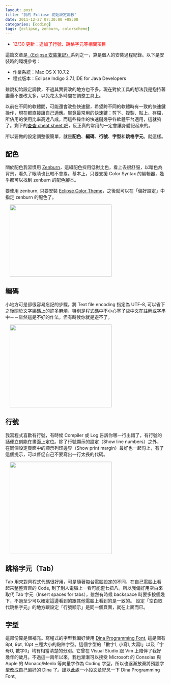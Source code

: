 ```yaml
--- 
layout: post
title: "我的 Eclipse 初始設定調教"
date: 2011-12-27 07:30:00 +08:00
categories: [coding]
tags: [eclipse, zenburn, colorscheme]
---
```


- <span style="color:red;">12/30 更新：追加了行號、跳格字元等相關項目</span>

這篇文章是[〈Eclipse 安裝筆記〉](/blog/2011/12/26/eclipse-setup-note/)系列之一，算是個人的安裝過程紀錄。以下是安裝時的環境參考：

- 作業系統：Mac OS X 10.7.2
- 程式版本：Eclipse Indigo 3.7.1,IDE for Java Developers

<!-- more -->

雖說初始設定調教，不過其實要改的地方也不多。現在對於工具的想法我是抱持著盡量不要改太多，以免花太多時間在調整工具上。

以前在不同的軟體間，可能還會改些快速鍵，希望跨不同的軟體時有一致的快速鍵操作，現在都直接讓自己適應。畢竟最常用的快速鍵：剪下、複製、貼上、存檔，所佔用的使用比率高達八成，而這些操作的快速鍵幾乎各軟體平台適用，這就夠了。剩下的[查查 cheat sheet 吧](/blog/2011/07/30/eclipse-common-keyboard-shortcuts/)，反正真的常用的一定會讓身體記起來的。

所以要做的設定調整很簡單，就是**配色**、**編碼**、**行號**、**字型**和**跳格字元**。就這樣。

## 配色 ##

關於配色我習慣用 [Zenburn](http://slinky.imukuppi.org/zenburn/)，這組配色採用低對比色，看上去很舒服，以暗色為背景，看久了眼睛也比較不會累。基本上，只要支援 Color Syntax 的編輯器，幾乎都可以找到 zenburn 的配色腳本。

要使用 zenburn, 只要安裝 [Eclipse Color Theme](http://marketplace.eclipse.org/content/eclipse-color-theme)，之後就可以在「偏好設定」中指定 zenburn 的配色了。

<a href="http://4.bp.blogspot.com/-NiL2SO1-6fk/TvkACwIt5nI/AAAAAAAAJGY/L9UowM5D3IY/s1600/%25E8%259E%25A2%25E5%25B9%2595%25E5%25BF%25AB%25E7%2585%25A7+2011-12-26+%25E4%25B8%258B%25E5%258D%25889.35.15.png" imageanchor="1" style="margin-left: 1em; margin-right: 1em;"><img border="0" height="226" src="http://4.bp.blogspot.com/-NiL2SO1-6fk/TvkACwIt5nI/AAAAAAAAJGY/L9UowM5D3IY/s320/%25E8%259E%25A2%25E5%25B9%2595%25E5%25BF%25AB%25E7%2585%25A7+2011-12-26+%25E4%25B8%258B%25E5%258D%25889.35.15.png" width="320" /></a>

## 編碼 ##

小地方可是卻很容易忘記的步驟。將 Text file encoding 指定為 UTF-8, 可以省下之後關於文字編碼上的許多麻煩，特別是程式碼中不小心塞了些中文在註解或字串中－－雖然這是不好的作法，但有時候你就是避不了。

<a href="http://4.bp.blogspot.com/-MpDUemc3nJk/TvkApe5KSQI/AAAAAAAAJGk/N77filTQSo0/s1600/%25E8%259E%25A2%25E5%25B9%2595%25E5%25BF%25AB%25E7%2585%25A7+2011-12-26+%25E4%25B8%258B%25E5%258D%25889.36.41.png" imageanchor="1" style="margin-left: 1em; margin-right: 1em;"><img border="0" height="260" src="http://4.bp.blogspot.com/-MpDUemc3nJk/TvkApe5KSQI/AAAAAAAAJGk/N77filTQSo0/s320/%25E8%259E%25A2%25E5%25B9%2595%25E5%25BF%25AB%25E7%2585%25A7+2011-12-26+%25E4%25B8%258B%25E5%258D%25889.36.41.png" width="320" /></a>

## 行號 ##

我寫程式喜歡有行號，有時候 Compiler 或 Log 告訴你哪一行出錯了，有行號的話便立刻能在畫面上定位。除了行號顯示的設定（Show line numbers）之外，在同個設定頁面中的顯示列印邊界（Show print margin）最好也一起勾上，有了這個提示，可以督促自己不要寫出一行太長的代碼。

<a href="http://2.bp.blogspot.com/-DkSNa3h45Hg/TvzZmcDu9kI/AAAAAAAAJHM/JBq5gPfho7w/s1600/line_and_colmargin.png" imageanchor="1" style="margin-left: 1em; margin-right: 1em;"><img border="0" height="290" src="http://2.bp.blogspot.com/-DkSNa3h45Hg/TvzZmcDu9kI/AAAAAAAAJHM/JBq5gPfho7w/s320/line_and_colmargin.png" width="320" /></a>

## 跳格字元（Tab） ##

Tab 用來對齊程式代碼很好用，可是隨著每台電腦設定的不同，在自己電腦上看起來整整齊齊的 Code, 到了別人電腦上一看可能歪七扭八。所以我偏好用空白來取代 Tab 字元（Insert spaces for tabs），雖然有時候 backspace 時要多按個幾下，不過至少可以確定這邊看到的跟其他電腦上看到的是一致的。 設定「空白取代跳格字元」的地方跟設定「行號顯示」是同一個頁面，就在上面而已。

## 字型 ##

這部份算是個補充。寫程式的字型我偏好使用 [Dina Programming Font](http://www.donationcoder.com/Software/Jibz/Dina/), 這是個有 8pt, 9pt, 10pt 三種大小的點陣字型。這個字型的「數字1, 小寫l, 大寫I」以及「字母O, 數字0」均有相當清楚的分別。它曾在 Visual Studio 跟 Vim 上陪伴了我好幾年的歲月。不過這一兩年以來，我也漸漸可以接受 Microsoft 的 Consolas 與 Apple 的 Monaco/Menlo 等向量字作為 Coding 字型，所以也逐漸放棄將預設字型改成自己偏好的 Dina 了。謹以此處一小段文章紀念一下 Dina Programming Font。